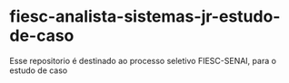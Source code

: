 # fiesc-analista-sistemas-jr-estudo-de-caso
Esse repositorio é destinado ao processo seletivo FIESC-SENAI, para o estudo de caso
